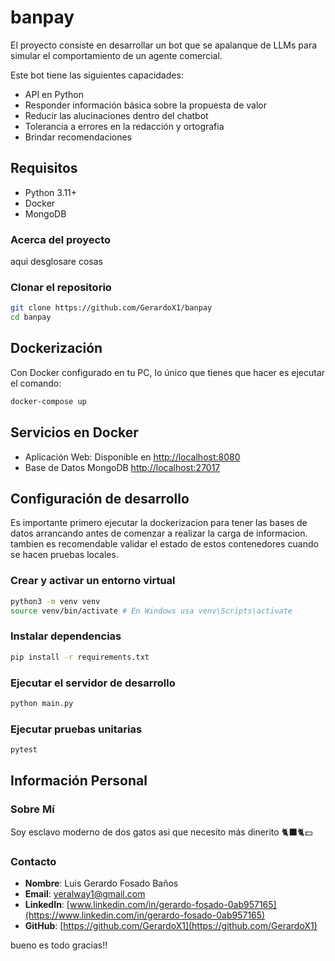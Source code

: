 # banpay
El proyecto consiste en desarrollar un bot que se apalanque de LLMs para simular el comportamiento de un agente comercial.

Este bot tiene las siguientes capacidades:
- API en Python
- Responder información básica sobre la propuesta de valor
- Reducir las alucinaciones dentro del chatbot
- Tolerancia a errores en la redacción y ortografia
- Brindar recomendaciones


## Requisitos
- Python 3.11+
- Docker
- MongoDB

### Acerca del proyecto
aqui desglosare cosas


### Clonar el repositorio
```bash
git clone https://github.com/GerardoX1/banpay
cd banpay

```

## Dockerización
Con Docker configurado en tu PC, lo único que tienes que hacer es ejecutar el comando:
```bash
docker-compose up
```

## Servicios en Docker
- Aplicación Web: Disponible en [http://localhost:8080](http://localhost:8080)
- Base de Datos MongoDB [http://localhost:27017](http://localhost:27017)

## Configuración de desarrollo
Es importante primero ejecutar la dockerizacion para tener las bases de datos arrancando antes de comenzar a realizar la carga de informacion.
tambien es recomendable validar el estado de estos contenedores cuando se hacen pruebas locales.


### Crear y activar un entorno virtual
```bash
python3 -m venv venv
source venv/bin/activate # En Windows usa venv\Scripts\activate
```

### Instalar dependencias
```bash
pip install -r requirements.txt
```

### Ejecutar el servidor de desarrollo
```bash
python main.py
```

### Ejecutar pruebas unitarias
```bash
pytest
```

## Información Personal
### Sobre Mí
Soy esclavo moderno de dos gatos asi que necesito más dinerito 🐈‍⬛🐈💵

### Contacto
- **Nombre**: Luis Gerardo Fosado Baños
- **Email**: [yeralway1@gmail.com](mailto:yeralway1@gmail.com)
- **LinkedIn**: [www.linkedin.com/in/gerardo-fosado-0ab957165](https://www.linkedin.com/in/gerardo-fosado-0ab957165)
- **GitHub**: [https://github.com/GerardoX1](https://github.com/GerardoX1)

bueno es todo gracias!!
